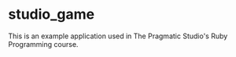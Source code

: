 studio_game
===========

This is an example application used in The Pragmatic Studio's Ruby Programming course.